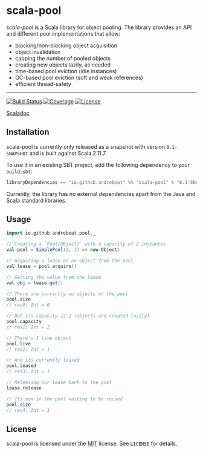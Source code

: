 # scala-pool

*scala-pool* is a Scala library for object pooling. The library provides an API and different pool
 implementations that allow:

  - blocking/non-blocking object acquisition
  - object invalidation
  - capping the number of pooled objects
  - creating new objects lazily, as needed
  - time-based pool eviction (idle instances)
  - GC-based pool eviction (soft and weak references)
  - efficient thread-safety

* * *

[![Build Status](https://img.shields.io/travis/andrebeat/scala-pool/master.svg)](https://travis-ci.org/andrebeat/scala-pool)
[![Coverage](https://img.shields.io/coveralls/andrebeat/scala-pool/master.svg)](https://coveralls.io/github/andrebeat/scala-pool)
[![License](https://img.shields.io/dub/l/vibe-d.svg)](https://raw.githubusercontent.com/andrebeat/scala-pool/master/LICENSE)

[Scaladoc](https://andrebeat.github.io/scala-pool/latest/api/index.html#io.github.andrebeat.pool.package)

## Installation

scala-pool is currently only released as a snapshot with version `0.1-SNAPSHOT` and is built against
Scala 2.11.7.

To use it in an existing SBT project, add the following dependency to your `build.sbt`:

```scala
libraryDependencies += "io.github.andrebeat" %% "scala-pool" % "0.1-SNAPSHOT"
```

Currently, the library has no external dependencies apart from the Java and Scala standard
libraries.

## Usage

```scala
import io.github.andrebeat.pool._

// Creating a `Pool[Object]` with a capacity of 2 instances
val pool = SimplePool(2, () => new Object)

// Acquiring a lease on an object from the pool
val lease = pool.acquire()

// Getting the value from the lease
val obj = lease.get()

// There are currently no objects on the pool
pool.size
// res0: Int = 0

// But its capacity is 2 (objects are created lazily)
pool.capacity
// res1: Int = 2

// There's 1 live object
pool.live
// res2: Int = 1

// And its currently leased
pool.leased
// res3: Int = 1

// Releasing our lease back to the pool
lease.release

// Its now in the pool waiting to be reused
pool.size
// res4: Int = 1
```

## License

scala-pool is licensed under the [MIT](http://opensource.org/licenses/MIT) license. See `LICENSE`
for details.
